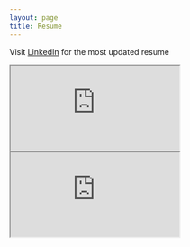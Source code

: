 ```yaml
---
layout: page
title: Resume
---
```


Visit [LinkedIn](www.linkedin.com/in/emily-geist) for the most updated resume

<style>
.responsive-wrap iframe{ max-width: 100%;}
</style>
<div class="responsive-wrap">
<!-- this is the embed code provided by Google -->
    <iframe src="https://docs.google.com/document/d/e/2PACX-1vSePG966GqPVeZQ65EXtbDEcQnFBB7HN4OAEZJSAfZJiMRAJafG3t9cAOEnjhkZmKvwmlfo8X9mY4Fy/pub?embedded=true"></iframe>
<!-- Google embed ends -->
</div>

  <iframe src="https://docs.google.com/document/d/e/2PACX-1vSePG966GqPVeZQ65EXtbDEcQnFBB7HN4OAEZJSAfZJiMRAJafG3t9cAOEnjhkZmKvwmlfo8X9mY4Fy/pub?embedded=true"></iframe>
